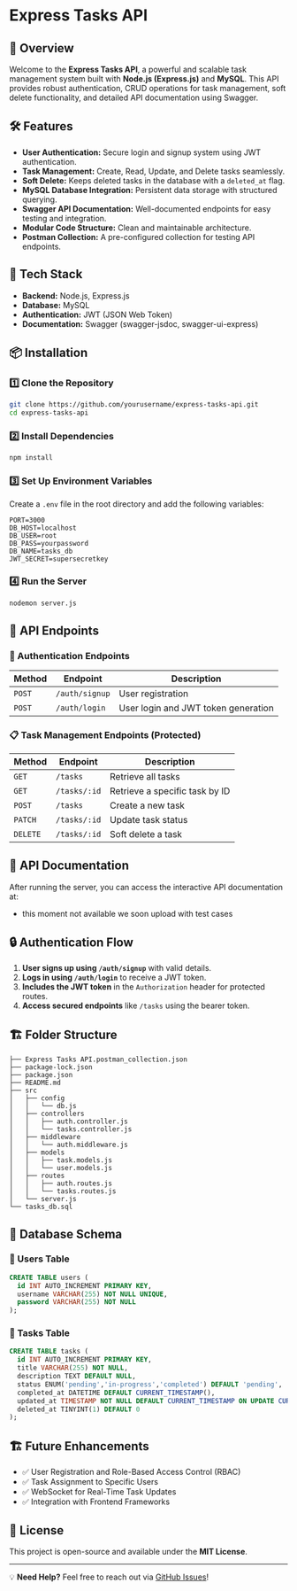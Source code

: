 # Express Tasks API

## 🚀 Overview
Welcome to the **Express Tasks API**, a powerful and scalable task management system built with **Node.js (Express.js)** and **MySQL**. This API provides robust authentication, CRUD operations for task management, soft delete functionality, and detailed API documentation using Swagger.

## 🛠 Features
- **User Authentication:** Secure login and signup system using JWT authentication.
- **Task Management:** Create, Read, Update, and Delete tasks seamlessly.
- **Soft Delete:** Keeps deleted tasks in the database with a `deleted_at` flag.
- **MySQL Database Integration:** Persistent data storage with structured querying.
- **Swagger API Documentation:** Well-documented endpoints for easy testing and integration.
- **Modular Code Structure:** Clean and maintainable architecture.
- **Postman Collection:** A pre-configured collection for testing API endpoints.

## 📌 Tech Stack
- **Backend:** Node.js, Express.js
- **Database:** MySQL
- **Authentication:** JWT (JSON Web Token)
- **Documentation:** Swagger (swagger-jsdoc, swagger-ui-express)

## 📦 Installation

### 1️⃣ Clone the Repository
```sh
git clone https://github.com/yourusername/express-tasks-api.git
cd express-tasks-api
```

### 2️⃣ Install Dependencies
```sh
npm install
```

### 3️⃣ Set Up Environment Variables
Create a `.env` file in the root directory and add the following variables:
```env
PORT=3000
DB_HOST=localhost
DB_USER=root
DB_PASS=yourpassword
DB_NAME=tasks_db
JWT_SECRET=supersecretkey
```

### 4️⃣ Run the Server
```sh
nodemon server.js
```

## 📌 API Endpoints

### 🔑 Authentication Endpoints
| Method | Endpoint        | Description |
|--------|----------------|-------------|
| `POST` | `/auth/signup` | User registration |
| `POST` | `/auth/login`  | User login and JWT token generation |

### 📋 Task Management Endpoints (Protected)
| Method | Endpoint        | Description |
|--------|----------------|-------------|
| `GET`  | `/tasks`       | Retrieve all tasks |
| `GET`  | `/tasks/:id`   | Retrieve a specific task by ID |
| `POST` | `/tasks`       | Create a new task |
| `PATCH`| `/tasks/:id`   | Update task status |
| `DELETE`| `/tasks/:id`  | Soft delete a task |

## 📖 API Documentation
After running the server, you can access the interactive API documentation at:
- this moment not available we soon upload with test cases

## 🔒 Authentication Flow
1. **User signs up using `/auth/signup`** with valid details.
2. **Logs in using `/auth/login`** to receive a JWT token.
3. **Includes the JWT token** in the `Authorization` header for protected routes.
4. **Access secured endpoints** like `/tasks` using the bearer token.

## 🏗 Folder Structure
```
├── Express Tasks API.postman_collection.json
├── package-lock.json
├── package.json
├── README.md
├── src
│   ├── config
│   │   └── db.js
│   ├── controllers
│   │   ├── auth.controller.js
│   │   └── tasks.controller.js
│   ├── middleware
│   │   └── auth.middleware.js
│   ├── models
│   │   ├── task.models.js
│   │   └── user.models.js
│   ├── routes
│   │   ├── auth.routes.js
│   │   └── tasks.routes.js
│   └── server.js
└── tasks_db.sql
```

## 💾 Database Schema
### 📌 Users Table
```sql
CREATE TABLE users (
  id INT AUTO_INCREMENT PRIMARY KEY,
  username VARCHAR(255) NOT NULL UNIQUE,
  password VARCHAR(255) NOT NULL
);
```

### 📌 Tasks Table
```sql
CREATE TABLE tasks (
  id INT AUTO_INCREMENT PRIMARY KEY,
  title VARCHAR(255) NOT NULL,
  description TEXT DEFAULT NULL,
  status ENUM('pending','in-progress','completed') DEFAULT 'pending',
  completed_at DATETIME DEFAULT CURRENT_TIMESTAMP(),
  updated_at TIMESTAMP NOT NULL DEFAULT CURRENT_TIMESTAMP ON UPDATE CURRENT_TIMESTAMP,
  deleted_at TINYINT(1) DEFAULT 0
);
```

## 🏗 Future Enhancements
- ✅ User Registration and Role-Based Access Control (RBAC)
- ✅ Task Assignment to Specific Users
- ✅ WebSocket for Real-Time Task Updates
- ✅ Integration with Frontend Frameworks

## 📜 License
This project is open-source and available under the **MIT License**.

---
💡 **Need Help?** Feel free to reach out via [GitHub Issues](https://github.com/yourusername/express-tasks-api/issues)!

